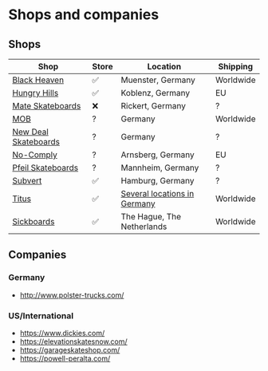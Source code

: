 # Shops and companies

## Shops

Shop                                              | Store | Location                                                    | Shipping
--------------------------------------------------|-------|-------------------------------------------------------------|----------------
[Black Heaven](https://blackheavenshop.com/)      |  ✅   | Muenster, Germany                                           | Worldwide
[Hungry Hills](https://www.hungryhills.de/)       |  ✅   | Koblenz, Germany                                            | EU
[Mate Skateboards](http://mateskateboards.com/)   |  ❌   | Rickert, Germany                                            | ?
[MOB](https://mob-shop.de/)                       |  ?   | Germany                                                     | Worldwide
[New Deal Skateboards](https://newdealskateboards.com/) | ? | Germany | ?
[No-Comply](https://no-comply.de/)                |  ?   | Arnsberg, Germany                                           | EU
[Pfeil Skateboards](https://pfeilskateboards.de/) |  ?   | Mannheim, Germany                                           | ?
[Subvert](https://www.subvert.de/)                |  ✅   |  Hamburg, Germany                                            | ?
[Titus](https://www.titus.de/)                    |  ✅   | [Several locations in Germany](https://www.titus.de/shops/) | Worldwide
[Sickboards](https://www.sickboards.nl/)          |  ✅   | The Hague, The Netherlands                                  | Worldwide

## Companies

### Germany

* http://www.polster-trucks.com/

### US/International

* https://www.dickies.com/
* https://elevationskatesnow.com/
* https://garageskateshop.com/
* https://powell-peralta.com/
